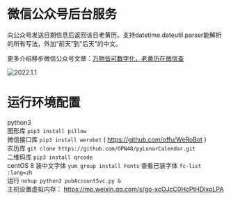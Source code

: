 # 微信公众号后台服务
向公众号发送日期信息后返回该日老黄历。支持datetime.dateutil.parser能解析的所有写法，外加“前天”到“后天”的中文。  

更多介绍移步微信公众号文章：[万物皆可数字化，老黄历在微信查](https://mp.weixin.qq.com/s?__biz=Mzk0NjEzMzQ5Mw==&mid=2247484190&idx=1&sn=e1611f92031a60676647ef2019012a8a&chksm=c30b8384f47c0a92004440d60b98add39c9f3ab2a2f960c200bb9b4406085f9a57e3126c4be9#rd)

![2022.1.1](https://user-images.githubusercontent.com/3489487/148159388-ebc3e9ad-6937-4327-aa75-34fdc08545c9.png)

# 运行环境配置
python3  
图形库 `pip3 install pillow`  
微信接口库 `pip3 install werobot`  ( https://github.com/offu/WeRoBot )  
农历库 `git clone https://github.com/OPN48/pyLunarCalendar.git`  
二维码库 `pip3 install qrcode`  
centOS 8 装中文字体 `yum group install Fonts` 查看已装字体 `fc-list :lang=zh`  
运行 `nohup python3 pubAccountSvc.py &`  
主机设置虚拟内存： https://mp.weixin.qq.com/s/go-xcOJcC0HcPtHDIxoLPA

